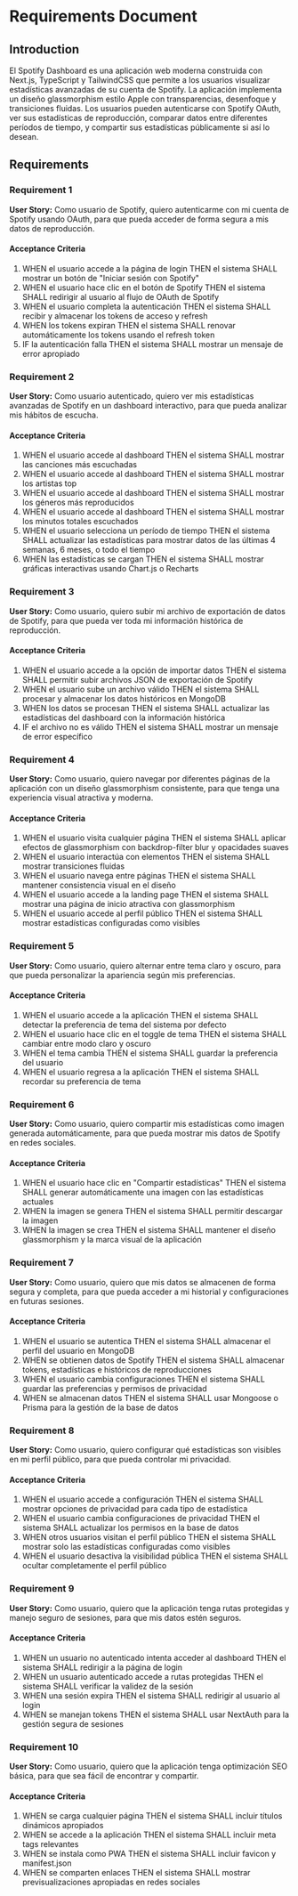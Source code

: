# Requirements Document

## Introduction

El Spotify Dashboard es una aplicación web moderna construida con Next.js, TypeScript y TailwindCSS que permite a los usuarios visualizar estadísticas avanzadas de su cuenta de Spotify. La aplicación implementa un diseño glassmorphism estilo Apple con transparencias, desenfoque y transiciones fluidas. Los usuarios pueden autenticarse con Spotify OAuth, ver sus estadísticas de reproducción, comparar datos entre diferentes períodos de tiempo, y compartir sus estadísticas públicamente si así lo desean.

## Requirements

### Requirement 1

**User Story:** Como usuario de Spotify, quiero autenticarme con mi cuenta de Spotify usando OAuth, para que pueda acceder de forma segura a mis datos de reproducción.

#### Acceptance Criteria

1. WHEN el usuario accede a la página de login THEN el sistema SHALL mostrar un botón de "Iniciar sesión con Spotify"
2. WHEN el usuario hace clic en el botón de Spotify THEN el sistema SHALL redirigir al usuario al flujo de OAuth de Spotify
3. WHEN el usuario completa la autenticación THEN el sistema SHALL recibir y almacenar los tokens de acceso y refresh
4. WHEN los tokens expiran THEN el sistema SHALL renovar automáticamente los tokens usando el refresh token
5. IF la autenticación falla THEN el sistema SHALL mostrar un mensaje de error apropiado

### Requirement 2

**User Story:** Como usuario autenticado, quiero ver mis estadísticas avanzadas de Spotify en un dashboard interactivo, para que pueda analizar mis hábitos de escucha.

#### Acceptance Criteria

1. WHEN el usuario accede al dashboard THEN el sistema SHALL mostrar las canciones más escuchadas
2. WHEN el usuario accede al dashboard THEN el sistema SHALL mostrar los artistas top
3. WHEN el usuario accede al dashboard THEN el sistema SHALL mostrar los géneros más reproducidos
4. WHEN el usuario accede al dashboard THEN el sistema SHALL mostrar los minutos totales escuchados
5. WHEN el usuario selecciona un período de tiempo THEN el sistema SHALL actualizar las estadísticas para mostrar datos de las últimas 4 semanas, 6 meses, o todo el tiempo
6. WHEN las estadísticas se cargan THEN el sistema SHALL mostrar gráficas interactivas usando Chart.js o Recharts

### Requirement 3

**User Story:** Como usuario, quiero subir mi archivo de exportación de datos de Spotify, para que pueda ver toda mi información histórica de reproducción.

#### Acceptance Criteria

1. WHEN el usuario accede a la opción de importar datos THEN el sistema SHALL permitir subir archivos JSON de exportación de Spotify
2. WHEN el usuario sube un archivo válido THEN el sistema SHALL procesar y almacenar los datos históricos en MongoDB
3. WHEN los datos se procesan THEN el sistema SHALL actualizar las estadísticas del dashboard con la información histórica
4. IF el archivo no es válido THEN el sistema SHALL mostrar un mensaje de error específico

### Requirement 4

**User Story:** Como usuario, quiero navegar por diferentes páginas de la aplicación con un diseño glassmorphism consistente, para que tenga una experiencia visual atractiva y moderna.

#### Acceptance Criteria

1. WHEN el usuario visita cualquier página THEN el sistema SHALL aplicar efectos de glassmorphism con backdrop-filter blur y opacidades suaves
2. WHEN el usuario interactúa con elementos THEN el sistema SHALL mostrar transiciones fluidas
3. WHEN el usuario navega entre páginas THEN el sistema SHALL mantener consistencia visual en el diseño
4. WHEN el usuario accede a la landing page THEN el sistema SHALL mostrar una página de inicio atractiva con glassmorphism
5. WHEN el usuario accede al perfil público THEN el sistema SHALL mostrar estadísticas configuradas como visibles

### Requirement 5

**User Story:** Como usuario, quiero alternar entre tema claro y oscuro, para que pueda personalizar la apariencia según mis preferencias.

#### Acceptance Criteria

1. WHEN el usuario accede a la aplicación THEN el sistema SHALL detectar la preferencia de tema del sistema por defecto
2. WHEN el usuario hace clic en el toggle de tema THEN el sistema SHALL cambiar entre modo claro y oscuro
3. WHEN el tema cambia THEN el sistema SHALL guardar la preferencia del usuario
4. WHEN el usuario regresa a la aplicación THEN el sistema SHALL recordar su preferencia de tema

### Requirement 6

**User Story:** Como usuario, quiero compartir mis estadísticas como imagen generada automáticamente, para que pueda mostrar mis datos de Spotify en redes sociales.

#### Acceptance Criteria

1. WHEN el usuario hace clic en "Compartir estadísticas" THEN el sistema SHALL generar automáticamente una imagen con las estadísticas actuales
2. WHEN la imagen se genera THEN el sistema SHALL permitir descargar la imagen
3. WHEN la imagen se crea THEN el sistema SHALL mantener el diseño glassmorphism y la marca visual de la aplicación

### Requirement 7

**User Story:** Como usuario, quiero que mis datos se almacenen de forma segura y completa, para que pueda acceder a mi historial y configuraciones en futuras sesiones.

#### Acceptance Criteria

1. WHEN el usuario se autentica THEN el sistema SHALL almacenar el perfil del usuario en MongoDB
2. WHEN se obtienen datos de Spotify THEN el sistema SHALL almacenar tokens, estadísticas e históricos de reproducciones
3. WHEN el usuario cambia configuraciones THEN el sistema SHALL guardar las preferencias y permisos de privacidad
4. WHEN se almacenan datos THEN el sistema SHALL usar Mongoose o Prisma para la gestión de la base de datos

### Requirement 8

**User Story:** Como usuario, quiero configurar qué estadísticas son visibles en mi perfil público, para que pueda controlar mi privacidad.

#### Acceptance Criteria

1. WHEN el usuario accede a configuración THEN el sistema SHALL mostrar opciones de privacidad para cada tipo de estadística
2. WHEN el usuario cambia configuraciones de privacidad THEN el sistema SHALL actualizar los permisos en la base de datos
3. WHEN otros usuarios visitan el perfil público THEN el sistema SHALL mostrar solo las estadísticas configuradas como visibles
4. WHEN el usuario desactiva la visibilidad pública THEN el sistema SHALL ocultar completamente el perfil público

### Requirement 9

**User Story:** Como usuario, quiero que la aplicación tenga rutas protegidas y manejo seguro de sesiones, para que mis datos estén seguros.

#### Acceptance Criteria

1. WHEN un usuario no autenticado intenta acceder al dashboard THEN el sistema SHALL redirigir a la página de login
2. WHEN un usuario autenticado accede a rutas protegidas THEN el sistema SHALL verificar la validez de la sesión
3. WHEN una sesión expira THEN el sistema SHALL redirigir al usuario al login
4. WHEN se manejan tokens THEN el sistema SHALL usar NextAuth para la gestión segura de sesiones

### Requirement 10

**User Story:** Como usuario, quiero que la aplicación tenga optimización SEO básica, para que sea fácil de encontrar y compartir.

#### Acceptance Criteria

1. WHEN se carga cualquier página THEN el sistema SHALL incluir títulos dinámicos apropiados
2. WHEN se accede a la aplicación THEN el sistema SHALL incluir meta tags relevantes
3. WHEN se instala como PWA THEN el sistema SHALL incluir favicon y manifest.json
4. WHEN se comparten enlaces THEN el sistema SHALL mostrar previsualizaciones apropiadas en redes sociales